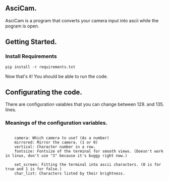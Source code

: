 ## AsciCam.

AsciCam is a program that converts your camera input into ascii while the pogram is open.


## Getting Started.

### Install Requirements

```
pip install -r requirements.txt
```

Now that's it! You should be able to run the code.

## Configurating the code.

There are configuration vaiables that you can change between 129. and 135. lines.

### Meanings of the configuration variables.

```

    camera: Which camera to use? (As a number)
    mirrored: Mirror the camera. (1 or 0)
    vertical: Character number in a row.
    fontsize: Fontsize of the terminal for smooth views. (Doesn't work in linux, don't use "3" because it's buggy right now.)

    set_screen: Fitting the terminal into ascii characters. (0 is for true and 1 is for false.)
    char_list: Characters listed by their brightness.

```
